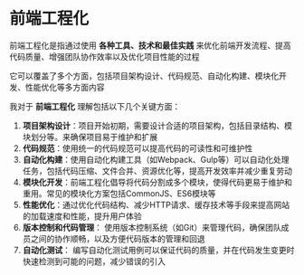 # 前端工程化

前端工程化是指通过使用 **各种工具、技术和最佳实践** 来优化前端开发流程、提高代码质量、增强团队协作效率以及优化项目性能的过程

它可以覆盖了多个方面，包括项目架构设计、代码规范、自动化构建、模块化开发、性能优化等多方面内容

我对于 **前端工程化** 理解包括以下几个关键方面：

1. **项目架构设计**：项目开始初期，需要设计合适的项目架构，包括目录结构、模块划分等。来确保项目易于维护和扩展
2. **代码规范**：使用统一的代码规范可以提高代码的可读性和可维护性
3. **自动化构建**：使用自动化构建工具（如Webpack、Gulp等）可以自动化处理任务，包括代码压缩、文件合并、资源优化等，提高开发效率并减少重复劳动
4. **模块化开发**：前端工程化倡导将代码分割成多个模块，使得代码更易于维护和重用。常见的模块化方案包括CommonJS、ES6模块等
5. **性能优化**：通过优化代码结构、减少HTTP请求、缓存技术等手段来提高网站的加载速度和性能，提升用户体验
6. **版本控制和代码管理**： 使用版本控制系统（如Git）来管理代码，确保团队成员之间的协作顺畅，以及方便代码版本的管理和回退
7. **自动化测试**： 编写自动化测试用例可以保证代码的质量，并在代码发生变更时快速检测到可能的问题，减少错误的引入
